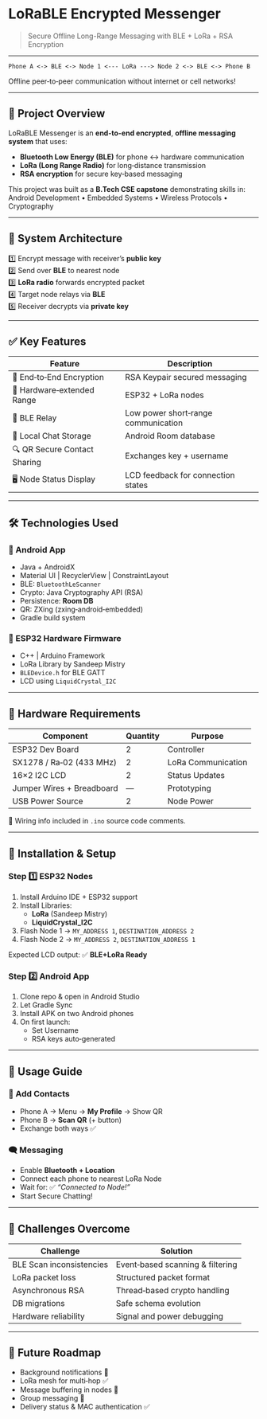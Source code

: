 # LoRaBLE Encrypted Messenger

> Secure Offline Long-Range Messaging with BLE + LoRa + RSA Encryption

---

```
Phone A <-> BLE <-> Node 1 <--- LoRa ---> Node 2 <-> BLE <-> Phone B
```
Offline peer‑to‑peer communication without internet or cell networks!

---

## 📌 Project Overview
LoRaBLE Messenger is an **end-to-end encrypted**, **offline messaging system** that uses:

- **Bluetooth Low Energy (BLE)** for phone ↔ hardware communication  
- **LoRa (Long Range Radio)** for long‑distance transmission  
- **RSA encryption** for secure key‑based messaging  

This project was built as a **B.Tech CSE capstone** demonstrating skills in:  
Android Development • Embedded Systems • Wireless Protocols • Cryptography

---

## 🧠 System Architecture


1️⃣ Encrypt message with receiver’s **public key**  
2️⃣ Send over **BLE** to nearest node  
3️⃣ **LoRa radio** forwards encrypted packet  
4️⃣ Target node relays via **BLE**  
5️⃣ Receiver decrypts via **private key**  

---

## ✅ Key Features
| Feature | Description |
|--------|-------------|
| 🔐 End‑to‑End Encryption | RSA Keypair secured messaging |
| 📡 Hardware‑extended Range | ESP32 + LoRa nodes |
| 🔄 BLE Relay | Low power short‑range communication |
| 📱 Local Chat Storage | Android Room database |
| 🔍 QR Secure Contact Sharing | Exchanges key + username |
| 🖥️ Node Status Display | LCD feedback for connection states |

---

## 🛠️ Technologies Used

### 📱 Android App
- Java + AndroidX
- Material UI | RecyclerView | ConstraintLayout
- BLE: `BluetoothLeScanner`
- Crypto: Java Cryptography API (RSA)
- Persistence: **Room DB**
- QR: ZXing (zxing‑android‑embedded)
- Gradle build system

### 📡 ESP32 Hardware Firmware
- C++ | Arduino Framework
- LoRa Library by Sandeep Mistry
- `BLEDevice.h` for BLE GATT
- LCD using `LiquidCrystal_I2C`

---

## 🔌 Hardware Requirements

| Component | Quantity | Purpose |
|----------|----------|---------|
| ESP32 Dev Board | 2 | Controller |
| SX1278 / Ra‑02 (433 MHz) | 2 | LoRa Communication |
| 16×2 I2C LCD | 2 | Status Updates |
| Jumper Wires + Breadboard | — | Prototyping |
| USB Power Source | 2 | Node Power |

📝 Wiring info included in `.ino` source code comments.

---

## 🚀 Installation & Setup

### Step 1️⃣ ESP32 Nodes
1. Install Arduino IDE + ESP32 support
2. Install Libraries:
   - **LoRa** (Sandeep Mistry)
   - **LiquidCrystal_I2C**
3. Flash Node 1 → `MY_ADDRESS 1`, `DESTINATION_ADDRESS 2`
4. Flash Node 2 → `MY_ADDRESS 2`, `DESTINATION_ADDRESS 1`

Expected LCD output: ✅ **BLE+LoRa Ready**

### Step 2️⃣ Android App
1. Clone repo & open in Android Studio
2. Let Gradle Sync
3. Install APK on two Android phones
4. On first launch:
   - Set Username
   - RSA keys auto‑generated

---

## 💬 Usage Guide

### 🔗 Add Contacts
- Phone A → Menu → **My Profile** → Show QR  
- Phone B → **Scan QR** (+ button)
- Exchange both ways ✅

### 🗨️ Messaging
- Enable **Bluetooth + Location**
- Connect each phone to nearest LoRa Node  
- Wait for: ✅ *“Connected to Node!”*  
- Start Secure Chatting!

---

## 🧪 Challenges Overcome
| Challenge | Solution |
|----------|----------|
| BLE Scan inconsistencies | Event‑based scanning & filtering |
| LoRa packet loss | Structured packet format |
| Asynchronous RSA | Thread‑based crypto handling |
| DB migrations | Safe schema evolution |
| Hardware reliability | Signal and power debugging |

---

## 🔮 Future Roadmap
- Background notifications 🔔
- LoRa mesh for multi‑hop ✅
- Message buffering in nodes 🧳
- Group messaging 👥
- Delivery status & MAC authentication ✅


